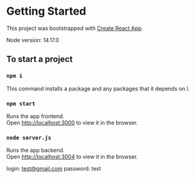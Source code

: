 # Getting Started

This project was bootstrapped with [Create React App](https://github.com/facebook/create-react-app).

Node version: 14.17.0

## To start a project

### `npm i`

This command installs a package and any packages that it depends on.\

### `npm start`

Runs the app frontend.\
Open [http://localhost:3000](http://localhost:3000) to view it in the browser.

### `node server.js`

Runs the app backend.\
Open [http://localhost:3004](http://localhost:3004) to view it in the browser.

login: test@gmail.com
password: test